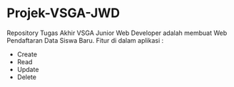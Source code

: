 # Projek-VSGA-JWD

Repository Tugas Akhir VSGA Junior Web Developer adalah membuat Web Pendaftaran Data Siswa Baru.
 Fitur di dalam aplikasi :
- Create
- Read
- Update
- Delete



